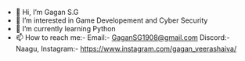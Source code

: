 - 👋 Hi, I’m Gagan S.G
- 👀 I’m interested in Game Developement and Cyber Security
- 🌱 I’m currently learning Python
- 📫 How to reach me:-  Email:- GaganSG1908@gmail.com
Discord:- Naagu,
Instagram:- https://www.instagram.com/gagan_veerashaiva/
